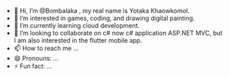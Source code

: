 - 👋 Hi, I’m @Bombalaka , my real name is Yotaka Khaowkomol.
- 👀 I’m interested in games, coding, and drawing digital painting. 
- 🌱 I’m currently learning cloud development. 
- 💞️ I’m looking to collaborate on c# now c# application ASP.NET MVC, but I am also interested in the flutter mobile app. 
- 📫 How to reach me ...
- 😄 Pronouns: ...
- ⚡ Fun fact: ...

<!---
Bombalaka/Bombalaka is a ✨ special ✨ repository because its `README.md` (this file) appears on your GitHub profile.
You can click the Preview link to take a look at your changes.
--->
